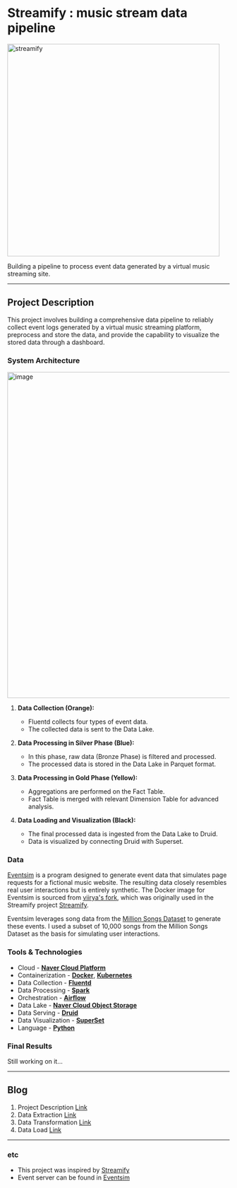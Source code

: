 # Streamify : music stream data pipeline

<img width="481" alt="streamify" src="https://github.com/f-lab-edu/music-stream-data-pipeline/assets/49158155/275e6353-ce95-417f-8b68-531b3443dff9">

Building a pipeline to process event data generated by a virtual music streaming site.

---

## Project Description

This project involves building a comprehensive data pipeline to reliably collect event logs generated by a virtual music streaming platform, preprocess and store the data, and provide the capability to visualize the stored data through a dashboard.

### System Architecture

<img width="738" alt="image" src="https://github.com/f-lab-edu/music-stream-data-pipeline/assets/49158155/36e43c79-164d-4496-a665-9753ef8f7ad5">

1. **Data Collection (Orange):**

   - Fluentd collects four types of event data.
   - The collected data is sent to the Data Lake.

2. **Data Processing in Silver Phase (Blue):**

   - In this phase, raw data (Bronze Phase) is filtered and processed.
   - The processed data is stored in the Data Lake in Parquet format.

3. **Data Processing in Gold Phase (Yellow):**

   - Aggregations are performed on the Fact Table.
   - Fact Table is merged with relevant Dimension Table for advanced analysis.

4. **Data Loading and Visualization (Black):**

   - The final processed data is ingested from the Data Lake to Druid.
   - Data is visualized by connecting Druid with Superset.

### Data

[Eventsim](https://github.com/Interana/eventsim) is a program designed to generate event data that simulates page requests for a fictional music website. The resulting data closely resembles real user interactions but is entirely synthetic. The Docker image for Eventsim is sourced from [viirya's fork](https://github.com/viirya/eventsim), which was originally used in the Streamify project [Streamify](https://github.com/ankurchavda/streamify).

Eventsim leverages song data from the [Million Songs Dataset](http://millionsongdataset.com) to generate these events. I used a subset of 10,000 songs from the Million Songs Dataset as the basis for simulating user interactions.

### Tools & Technologies

- Cloud - [**Naver Cloud Platform**](https://www.ncloud.com/)
- Containerization - [**Docker**](https://www.docker.com), [**Kubernetes**](https://kubernetes.io/)
- Data Collection - [**Fluentd**](https://www.fluentd.org/)
- Data Processing - [**Spark**](https://spark.apache.org/)
- Orchestration - [**Airflow**](https://airflow.apache.org)
- Data Lake - [**Naver Cloud Object Storage**](https://www.ncloud.com/product/storage/objectStorage)
- Data Serving - [**Druid**](https://druid.apache.org/)
- Data Visualization - [**SuperSet**](https://superset.apache.org/)
- Language - [**Python**](https://www.python.org)

### Final Results

Still working on it...

---

## Blog

1. Project Description [Link](https://velog.io/@jieun1128/%ED%94%84%EB%A1%9C%EC%A0%9D%ED%8A%B8-%EA%B0%9C%EC%9A%94-%EA%B0%80%EC%83%81%EC%9D%98-%EC%9D%8C%EC%9B%90-%EC%82%AC%EC%9D%B4%ED%8A%B8-%EC%9D%B4%EB%B2%A4%ED%8A%B8-%EB%A1%9C%EA%B7%B8-%EB%B6%84%EC%84%9D-%EC%8B%9C%EC%8A%A4%ED%85%9C-%EA%B5%AC%ED%98%84)
2. Data Extraction [Link](https://velog.io/@jieun1128/Data-Extract-2)
3. Data Transformation [Link](https://velog.io/@jieun1128/data-transformation)
4. Data Load [Link](https://velog.io/@jieun1128/Data-Load)

---

### etc

- This project was inspired by [Streamify](https://github.com/ankurchavda/streamify)
- Event server can be found in [Eventsim](https://github.com/Interana/eventsim)
